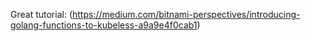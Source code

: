 Great tutorial: (https://medium.com/bitnami-perspectives/introducing-golang-functions-to-kubeless-a9a9e4f0cab1)

